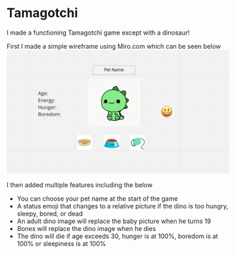 # Tamagotchi


I made a functioning Tamagotchi game except with a dinosaur!

First I made a simple wireframe using Miro.com which can be seen below
![wirefram pic](wireframe.png)

I then added multiple features including the below
 - You can choose your pet name at the start of the game
 - A status emoji that changes to a relative picture if the dino is too hungry, sleepy, bored, or dead 
 - An adult dino image will replace the baby picture when he turns 19
 - Bones will replace the dino image when he dies 
 - The dino will die if age exceeds 30, hunger is at 100%, boredom is at 100% or sleepiness is at 100%
